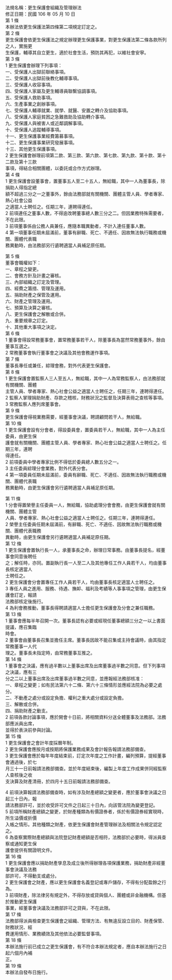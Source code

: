 法規名稱：更生保護會組織及管理辦法  
修正日期：民國 106 年 05 月 10 日  
第 1 條  
本辦法依更生保護法第四條第二項規定訂定之。  
第 2 條  
更生保護會依更生保護法之規定辦理更生保護事業，對更生保護法第二條各款所列之人，實施更  
生保護，輔導其自立更生，適於社會生活，預防其再犯，以維社會安寧。  
第 3 條  
1 更生保護會辦理下列事項：  
一、受保護人出獄前聯絡事項。  
二、受保護人出獄前後教化輔導事項。  
三、受保護人收容事項。  
四、受保護人家屬及更生輔導員聯繫協調事項。  
五、受保護人救助事項。  
六、生產事業之創辦事項。  
七、受保護人輔導就業、就學、就醫、安置之轉介及協助事項。  
八、受保護人家庭貧困之急難救助及協助轉介事項。  
九、受保護人與被害人或近鄰調解事項。  
十、受保護人追蹤輔導事項。  
十一、更生保護事業經費籌募事項。  
十二、更生保護事業研究發展事項。  
十三、其他更生保護事項。  
2 更生保護會辦理前項第二款、第三款、第六款、第七款、第九款、第十款、第十二款及第十三款  
事項，得結合相關團體，以委託或合作方式辦理。  
第 4 條  
1 更生保護會設董事會，置董事五人至二十五人，無給職，其中一人為董事長，除捐助人得指定總  
額不超過三分之一之董事外，餘由法務部就有關機關、團體主管人員、學者專家、熱心社會公益  
之適當人士聘任之。任期三年，連聘得連任。  
2 前項連任之董事人數，不得逾改聘董事總人數三分之二。但因業務特殊需要者，不在此限。  
3 前項董事係由公務人員兼任，應隨本職異動者，不計入連任董事人數。  
4 第一項董事任期未屆滿前，董事有辭職、死亡、不適任、因故無法執行職務或機關、團體代表職  
務異動時，由法務部另行遴聘適當人員補足原任期。  


第 5 條  
董事會職權如下：  
一、章程之變更。  
二、會務方針及計畫之審核。  
三、內部組織之訂定及管理。  
四、經費之籌措、管理及運用。  
五、捐助財產之保管及運用。  
六、財產之管理及運用。  
七、預算及決算之審核。  
八、更生保護會之解散或合併。  
九、重要規章之訂定。  
十、其他重大事項之決定。  
第 6 條  
1 董事會得設常務董事會，置常務董事若干人，除董事長為當然常務董事外，餘由董事互選之。  
2 常務董事會執行董事會之決議及其他會務運作事項。  
第 7 條  
董事長專任或兼任，綜理會務，對外代表更生保護會。  
第 8 條  
1 更生保護會置監察人三人至五人，無給職，其中一人為常務監察人，由法務部就有關機關、團體  
主管人員、學者專家、熱心社會公益之適當人士聘任之，任期三年，連聘得連任。  
2 監察人掌理捐助財產、存款之稽核，財務狀況之監督及決算表冊之查核等事項。  
3 常務監察人應列席董事會。  
第 9 條  
更生保護會得視業務需要，經董事會決議，聘請顧問若干人，無給職。  
第 10 條  
1 更生保護會設有分會者，得設委員會，置委員若干人，無給職，其中一人為主任委員，由更生保  
護會就有關機關、團體主管人員、學者專家、熱心社會公益之適當人士聘任之。任期三年，連聘  
得連任。  
2 前項委員中學者專家比例不得低於委員總人數五分之一。  
3 主任委員綜理分會業務，對外代表分會。  
4 第一項委員任期未屆滿前，委員有辭職、死亡、不適任、因故無法執行職務或機關、團體代表職  
務異動時，由更生保護會另行遴聘適當人員補足原任期。  


第 11 條  
1 分會得置榮譽主任委員一人，無給職，協助處理分會會務，由更生保護會就有關機關、團體主管  
人員、學者專家、熱心社會公益之適當人士聘任之。任期三年，連聘得連任。  
2 榮譽主任委員任期未屆滿前，有辭職、死亡、不適任、因故無法執行職務或機關、團體代表職務  
異動時，由更生保護會另行遴聘適當人員補足原任期。  
第 12 條  
1 更生保護會置執行長一人，承董事長之命，辦理日常事務。由董事長提名，經董事會同意後聘任  
之；解任時，亦同。置副執行長一人至二人及其他專任工作人員若干人，均由董事長核定適當人  
士聘任之。  
2 更生保護會分會置專任工作人員若干人，均由董事長核定適當人士聘任之。  
3 專任人員之進用、服務、待遇、撫卹、福利及考績等人事事項之管理，由更生保護會訂定，報請  
法務部核定後施行。  
4 為利會務推動，董事長得聘請適當人士擔任更生保護會及分會之兼任職務。  
第 13 條  
1 董事會應每半年召開一次。董事長認有必要或經現任董事總額三分之一以上書面提議，應召集臨  
時會。  
2 董事會由董事長召集並擔任主席。董事長因故不能召集或主持會議時，由其指定常務董事一人代  
理之。董事長未指定時，由常務董事互推之。  
第 14 條  
1 董事會之決議，應有過半數以上董事出席及出席董事過半數之同意。但下列事項之決議，應有三  
分之二以上董事出席及出席董事過半數之同意，並應報經法務部核准：  
一、章程之變更；如有民法第六十二條、第六十三條情形並應經法院為必要之處分。  
二、不動產之處分或設定負擔、權利之重大處分或設定負擔。  
三、解散或合併。  
四、捐助財產之動支。  
2 前項各款討論事項，應於開會十日前，將相關資料分送全體董事及法務部。法務部應派員出席，  
並得於表決前參與討論。  
第 15 條  
1 更生保護會之會計年度採曆年制。  
2 更生保護會應按月或按期將保護業務成果及會計報告報請法務部備查。  
3 更生保護會應於每年年度結束前，訂定次年度之工作計畫，編列預算，提經董事會通過後，於七  
月三十一日前報請法務部備查。並於年度結束後，編製上年度工作成果併同經監察人查核後之收  
支決算及財產清冊，於四月十五日前報請法務部備查。  


4 前項決算報請法務部備查時，如有涉及財產總額之變更者，應於董事會決議之日起三十日內，報  
請法務部許可，並於收受許可文件之日起三十日內，向該管法院為變更登記。  
5 前項所稱財產總額之變更，於財產種類為有價證券者，係於有價證券經實現時，所生溢價或折價  
入帳之情形。其他種類之財產，依更生保護會財產管理辦法及相關法令規定認定之。  
6 為查察實際財產總額與法院登記財產總額是否相符，法務部於必要時，得派員查察或通知更生保  
護會提供有關證明文件。  
第 16 條  
1 更生保護會應以捐助財產孳息及成立後所得辦理各項保護業務，捐助財產非經董事會決議及法務  
部許可，不得動支或處分。  
2 更生保護會之財產，應以更生保護會名義登記或專戶儲存，不得有分配盈餘之行為。  
3 前項財產，除法律另有規定外，不得存放或貸與個人、團體或非金融機構。但基於推動更生保護  
事業，經董事會決議及法務部許可之貸與，不在此限。  
第 17 條  
法務部得派員檢查更生保護會之組織、管理方法、有無違反設立目的、財產保管、財務狀況、經  
費運用情形、業務績效及其他依法必要監督事項。  
第 18 條  
本辦法施行前已成立之更生保護會，有不符合本辦法規定者，應自本辦法施行之日起六個月內補  
正。  
第 19 條  
本辦法自發布日施行。  


